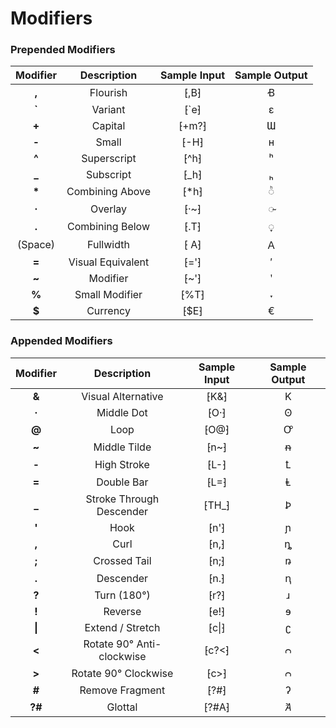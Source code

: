 # Modifiers

### Prepended Modifiers
| Modifier | Description | Sample Input | Sample Output |
| :---: | :---: | :---: | :---: |
| **,** | Flourish | ⁅,B⁆ | Ꞗ |
| **`** | Variant | ⁅`e⁆ | ɛ |
| **+** | Capital | ⁅+m?⁆ | Ɯ |
| **-** | Small | ⁅-H⁆ | ʜ |
| **^** | Superscript | ⁅^h⁆ | ʰ |
| **_** | Subscript | ⁅_h⁆ | ₕ |
| **\*** | Combining Above | ⁅*h⁆ | ◌ͪ |
| **·** | Overlay | ⁅·~⁆ | ◌̴ |
| **.** | Combining Below | ⁅.T⁆ | ◌̞ |
| (Space) | Fullwidth | ⁅ A⁆ | Ａ |
| **=** | Visual Equivalent | ⁅='⁆ | ′ |
| **~** | Modifier | ⁅~'⁆ | ʹ |
| **%** | Small Modifier | ⁅%T⁆ | ˕ |
| **$** | Currency | ⁅$E⁆ | € |

### Appended Modifiers
| Modifier | Description | Sample Input | Sample Output |
| :---: | :---: | :---: | :---: |
| **&** | Visual Alternative | ⁅K&⁆ | K |
| **·** | Middle Dot | ⁅O·⁆ | ʘ |
| **@** | Loop | ⁅O@⁆ | Ꝍ |
| **~** | Middle Tilde | ⁅n~⁆ | ᵰ |
| **-** | High Stroke | ⁅L-⁆ | Ꝉ |
| **=** | Double Bar | ⁅L=⁆ | Ⱡ |
| **_** | Stroke Through Descender | ⁅TH_⁆ | Ꝧ |
| **'** | Hook | ⁅n'⁆ | ɲ |
| **,** | Curl | ⁅n,⁆ | ȵ |
| **;** | Crossed Tail | ⁅n;⁆ | ꬻ |
| **.** | Descender | ⁅n.⁆ | ꞑ |
| **?** | Turn (180°) | ⁅r?⁆ | ɹ |
| **!** | Reverse | ⁅e!⁆ | ɘ |
| **\|** | Extend / Stretch | ⁅c\|⁆ | ʗ |
| **<** | Rotate 90° Anti-clockwise | ⁅c?<⁆ | ᴒ |
| **>** | Rotate 90° Clockwise | ⁅c>⁆ | ᴒ |
| **#** | Remove Fragment | ⁅?#⁆ | ʔ |
| **?#** | Glottal | ⁅?#A⁆ | Ꞻ |
